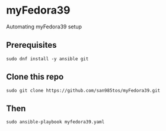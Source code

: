# myFedora39
Automating myFedora39 setup



## Prerequisites

```
sudo dnf install -y ansible git
```

## Clone this repo

```
sudo git clone https://github.com/san985tos/myFedora39.git
```


## Then

```
sudo ansible-playbook myfedora39.yaml
```


